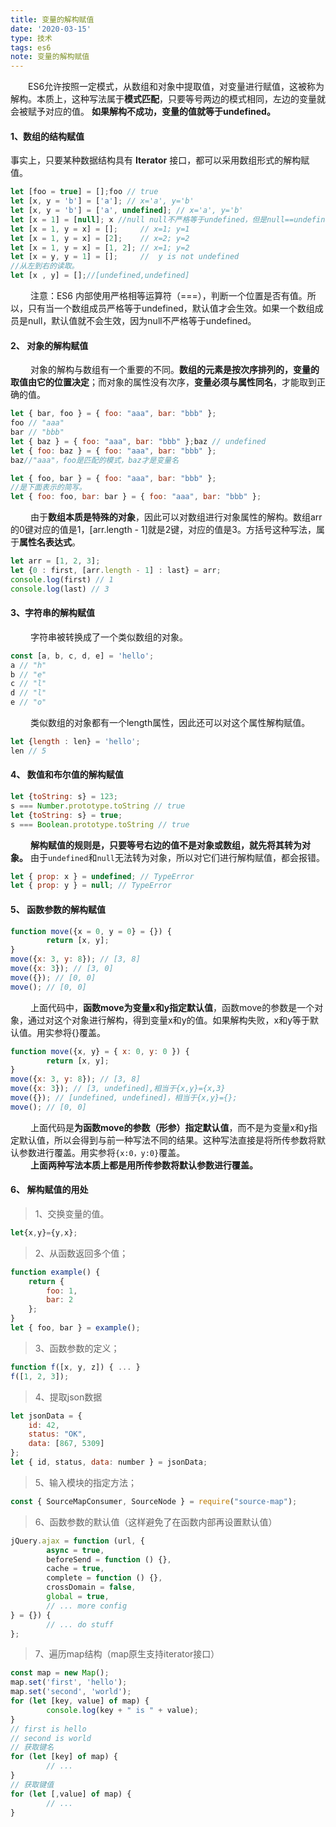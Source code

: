 ```yaml
---
title: 变量的解构赋值
date: '2020-03-15'
type: 技术
tags: es6
note: 变量的解构赋值
---
```

&#8195;&#8195;ES6允许按照一定模式，从数组和对象中提取值，对变量进行赋值，这被称为解构。本质上，这种写法属于**模式匹配**，只要等号两边的模式相同，左边的变量就会被赋予对应的值。
    **如果解构不成功，变量的值就等于undefined。**   
<h4> 1、数组的结构赋值</h4>

事实上，只要某种数据结构具有 **Iterator** 接口，都可以采用数组形式的解构赋值。
```js       
let [foo = true] = [];foo // true
let [x, y = 'b'] = ['a']; // x='a', y='b'
let [x, y = 'b'] = ['a', undefined]; // x='a', y='b'
let [x = 1] = [null]; x //null null不严格等于undefined，但是null==undefined
let [x = 1, y = x] = [];     // x=1; y=1
let [x = 1, y = x] = [2];    // x=2; y=2
let [x = 1, y = x] = [1, 2]; // x=1; y=2
let [x = y, y = 1] = [];     //  y is not undefined
//从左到右的读取。
let [x , y] = [];//[undefined,undefined]
```
 &#8195; &#8195;注意：ES6 内部使用严格相等运算符（===），判断一个位置是否有值。所以，只有当一个数组成员严格等于undefined，默认值才会生效。如果一个数组成员是null，默认值就不会生效，因为null不严格等于undefined。
 
 <h4> 2、	对象的解构赋值</h4>
 
&#8195; &#8195;对象的解构与数组有一个重要的不同。**数组的元素是按次序排列的，变量的取值由它的位置决定**；而对象的属性没有次序，**变量必须与属性同名**，才能取到正确的值。
```js       
let { bar, foo } = { foo: "aaa", bar: "bbb" };
foo // "aaa"
bar // "bbb"
let { baz } = { foo: "aaa", bar: "bbb" };baz // undefined
let { foo: baz } = { foo: "aaa", bar: "bbb" };
baz//"aaa"，foo是匹配的模式，baz才是变量名

let { foo, bar } = { foo: "aaa", bar: "bbb" };
//是下面表示的简写。
let { foo: foo, bar: bar } = { foo: "aaa", bar: "bbb" };
```
&#8195; &#8195;由于**数组本质是特殊的对象**，因此可以对数组进行对象属性的解构。数组arr的0键对应的值是1，[arr.length - 1]就是2键，对应的值是3。方括号这种写法，属于**属性名表达式**。
```js        
let arr = [1, 2, 3];
let {0 : first, [arr.length - 1] : last} = arr;
console.log(first) // 1
console.log(last) // 3
```       
<h4> 3、字符串的解构赋值</h4>

&#8195; &#8195;字符串被转换成了一个类似数组的对象。    
```js        
const [a, b, c, d, e] = 'hello';
a // "h"
b // "e"
c // "l"
d // "l"
e // "o"
```
&#8195; &#8195;类似数组的对象都有一个length属性，因此还可以对这个属性解构赋值。
```js        
let {length : len} = 'hello';
len // 5
```
<h4> 4、 数值和布尔值的解构赋值</h4>

```js       
let {toString: s} = 123;
s === Number.prototype.toString // true
let {toString: s} = true;
s === Boolean.prototype.toString // true
```
&#8195; &#8195;**解构赋值的规则是，只要等号右边的值不是对象或数组，就先将其转为对象。**
由于`undefined`和`null`无法转为对象，所以对它们进行解构赋值，都会报错。  
```js       
let { prop: x } = undefined; // TypeError
let { prop: y } = null; // TypeError
```       
<h4> 5、 函数参数的解构赋值</h4>

```js        
function move({x = 0, y = 0} = {}) {
        return [x, y];
}
move({x: 3, y: 8}); // [3, 8]
move({x: 3}); // [3, 0]
move({}); // [0, 0]
move(); // [0, 0]
```       
&#8195; &#8195;上面代码中，**函数move为变量x和y指定默认值**，函数move的参数是一个对象，通过对这个对象进行解构，得到变量x和y的值。如果解构失败，x和y等于默认值。用实参将{}覆盖。
```js       
function move({x, y} = { x: 0, y: 0 }) {
        return [x, y];
}
move({x: 3, y: 8}); // [3, 8]
move({x: 3}); // [3, undefined],相当于{x,y}={x,3}
move({}); // [undefined, undefined]，相当于{x,y}={};
move(); // [0, 0]
```   
&#8195; &#8195;上面代码是**为函数move的参数（形参）指定默认值**，而不是为变量x和y指定默认值，所以会得到与前一种写法不同的结果。这种写法直接是将所传参数将默认参数进行覆盖。用实参将`{x:0，y:0}`覆盖。    
&#8195; &#8195;**上面两种写法本质上都是用所传参数将默认参数进行覆盖。** 

<h4> 6、 解构赋值的用处 </h4>

>1、交换变量的值。
```js    
let{x,y}={y,x};    
```   
>2、从函数返回多个值；
```js           
function example() {
    return {
        foo: 1,
        bar: 2
    };
}
let { foo, bar } = example();
```
>3、函数参数的定义；
```js           
function f([x, y, z]) { ... }
f([1, 2, 3]);
```        
> 4、提取json数据
```js           
let jsonData = {
    id: 42,
    status: "OK",
    data: [867, 5309]
};
let { id, status, data: number } = jsonData;
```      
> 5、输入模块的指定方法；
```js           
const { SourceMapConsumer, SourceNode } = require("source-map");
```            
> 6、函数参数的默认值（这样避免了在函数内部再设置默认值）
```js            
jQuery.ajax = function (url, {
        async = true,
        beforeSend = function () {},
        cache = true,
        complete = function () {},
        crossDomain = false,
        global = true,
        // ... more config
} = {}) {
        // ... do stuff
};
```       
> 7、遍历map结构（map原生支持iterator接口）
```js            
const map = new Map();
map.set('first', 'hello');
map.set('second', 'world');
for (let [key, value] of map) {
        console.log(key + " is " + value);
}
// first is hello
// second is world
// 获取键名
for (let [key] of map) {
        // ...
}
// 获取键值
for (let [,value] of map) {
        // ...
}
```